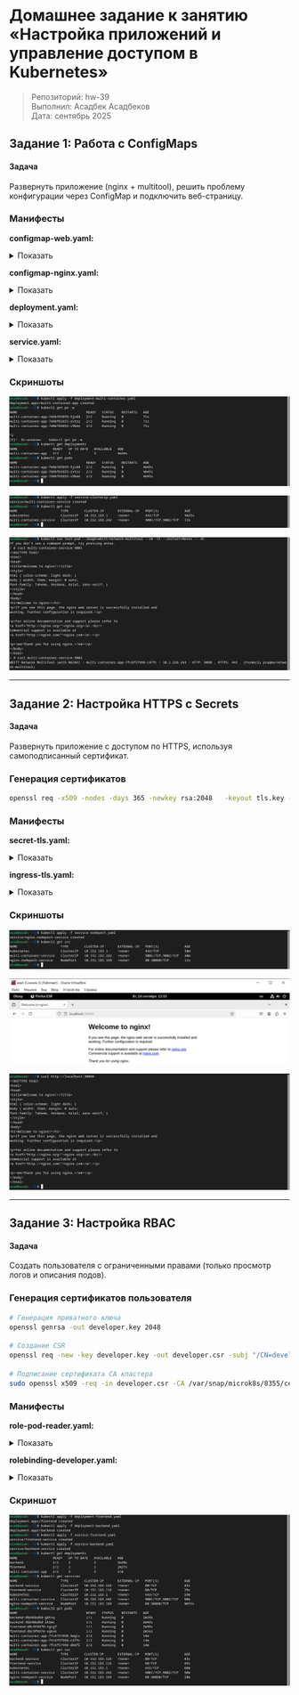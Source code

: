 # Домашнее задание к занятию «Настройка приложений и управление доступом в Kubernetes»

> Репозиторий: hw-39\
> Выполнил: Асадбек Асадбеков\
> Дата: сентябрь 2025

## Задание 1: Работа с ConfigMaps

#### Задача
Развернуть приложение (nginx + multitool), решить проблему конфигурации через ConfigMap и подключить веб-страницу.

### Манифесты

**configmap-web.yaml:**

<details>
<summary>Показать</summary>

```yaml
apiVersion: v1
kind: ConfigMap
metadata:
  name: web-content
data:
  index.html: |
    <!DOCTYPE html>
    <html>
    <head>
      <title>Страница из ConfigMap</title>
    </head>
    <body>
      <h1>Привет от Kubernetes!</h1>
      <p>Это страница, настроенная через ConfigMap</p>
    </body>
    </html>
```
</details>

**configmap-nginx.yaml:**

<details>
<summary>Показать</summary>

```yaml
apiVersion: v1
kind: ConfigMap
metadata:
  name: nginx-config
data:
  default.conf: |
    server {
        listen       80;
        server_name  localhost;

        location / {
            root   /usr/share/nginx/html;
            index  index.html index.htm;
        }

        error_page   500 502 503 504  /50x.html;
        location = /50x.html {
            root   /usr/share/nginx/html;
        }
    }
```
</details>

**deployment.yaml:**

<details>
<summary>Показать</summary>

```yaml
apiVersion: apps/v1
kind: Deployment
metadata:
  name: web-app
spec:
  replicas: 1
  selector:
    matchLabels:
      app: web-app
  template:
    metadata:
      labels:
        app: web-app
    spec:
      containers:
      - name: nginx
        image: nginx:latest
        ports:
        - containerPort: 80
        volumeMounts:
        - name: nginx-config
          mountPath: /etc/nginx/conf.d
        - name: web-content
          mountPath: /usr/share/nginx/html
      - name: multitool
        image: wbitt/network-multitool:latest
        ports:
        - containerPort: 80
        command: ["sh", "-c", "sleep infinity"]
      volumes:
      - name: nginx-config
        configMap:
          name: nginx-config
      - name: web-content
        configMap:
          name: web-content
```
</details>

**service.yaml:**

<details>
<summary>Показать</summary>

```yaml
apiVersion: v1
kind: Service
metadata:
  name: web-service
spec:
  selector:
    app: web-app
  ports:
    - protocol: TCP
      port: 80
      targetPort: 80
  type: ClusterIP
```
</details>

### Скриншоты

![Создание ConfigMap](https://github.com/asad-bekov/hw-37/blob/main/img/1.PNG)

![Создание Service](https://github.com/asad-bekov/hw-37/blob/main/img/2.PNG)

![Проверка доступности через curl](https://github.com/asad-bekov/hw-37/blob/main/img/3.PNG)

---

## Задание 2: Настройка HTTPS с Secrets

#### Задача
Развернуть приложение с доступом по HTTPS, используя самоподписанный сертификат.

### Генерация сертификатов

```bash
openssl req -x509 -nodes -days 365 -newkey rsa:2048   -keyout tls.key -out tls.crt -subj "/CN=myapp.example.com"
```

### Манифесты

**secret-tls.yaml:**

<details>
<summary>Показать</summary>

```yaml
apiVersion: v1
kind: Secret
metadata:
  name: tls-secret
type: kubernetes.io/tls
data:
  tls.crt: <base64-encoded-certificate>
  tls.key: <base64-encoded-key>
```
</details>

**ingress-tls.yaml:**

<details>
<summary>Показать</summary>

```yaml
apiVersion: networking.k8s.io/v1
kind: Ingress
metadata:
  name: tls-ingress
  annotations:
    nginx.ingress.kubernetes.io/ssl-redirect: "true"
spec:
  tls:
  - hosts:
    - myapp.example.com
    secretName: tls-secret
  rules:
  - host: myapp.example.com
    http:
      paths:
      - path: /
        pathType: Prefix
        backend:
          service:
            name: web-service
            port:
              number: 80
```
</details>

### Скриншоты

![Генерация SSL-сертификата](https://github.com/asad-bekov/hw-37/blob/main/img/4.PNG)

![Создание TLS Secret](https://github.com/asad-bekov/hw-37/blob/main/img/5.PNG)

![HTTPS доступ через curl -k](https://github.com/asad-bekov/hw-37/blob/main/img/6.PNG)

---

## Задание 3: Настройка RBAC

#### Задача
Создать пользователя с ограниченными правами (только просмотр логов и описания подов).

### Генерация сертификатов пользователя

```bash
# Генерация приватного ключа
openssl genrsa -out developer.key 2048

# Создание CSR
openssl req -new -key developer.key -out developer.csr -subj "/CN=developer"

# Подписание сертификата CA кластера
sudo openssl x509 -req -in developer.csr -CA /var/snap/microk8s/8355/certs/ca.crt -CAkey /var/snap/microk8s/8355/certs/ca.key -CAcreateserial -out developer.crt -days 365
```

### Манифесты

**role-pod-reader.yaml:**

<details>
<summary>Показать</summary>

```yaml
apiVersion: rbac.authorization.k8s.io/v1
kind: Role
metadata:
  name: pod-viewer
  namespace: default
rules:
- apiGroups: [""]
  resources:
    - pods
    - pods/log
  verbs:
    - get
    - list
    - watch
    - describe
```
</details>

**rolebinding-developer.yaml:**

<details>
<summary>Показать</summary>

```yaml
apiVersion: rbac.authorization.k8s.io/v1
kind: RoleBinding
metadata:
  name: developer-binding
  namespace: default
subjects:
- kind: User
  name: developer
  apiGroup: rbac.authorization.k8s.io
roleRef:
  kind: Role
  name: pod-viewer
  apiGroup: rbac.authorization.k8s.io
```
</details>

### Скриншот

![Доступ к pods и запрет доступа к services](https://github.com/asad-bekov/hw-37/blob/main/img/7.PNG)

